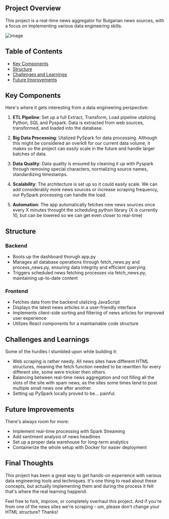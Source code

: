 ## Project Overview

This project is a real-time news aggregator for Bulgarian news sources, with a focus on implementing various data engineering skills.

 ![image](https://github.com/dvelkow/real_time_bulgarian_news_aggregator/assets/71397644/ec3bc194-926a-43e9-9473-4be8639ddb6c)

 
## Table of Contents
- [Key Components](#Key-Components)
- [Structure](#Structure)
- [Challenges and Learnings](#Challenges-and-Learnings)
- [Future Improvements](#Future-Improvements)

## Key Components

Here's where it gets interesting from a data engineering perspective:

1. **ETL Pipeline**: Set up a full Extract, Transform, Load pipeline utalizing Python, SQL and Pyspark. Data is extracted from web sources, transformed, and loaded into the database.

2. **Big Data Processing**: Utalized PySpark for data processing. Although this might be considered an overkill for our current data volume, it makes so the project can easily scale in the future and handle larger batches of data.

3. **Data Quality**: Data quality is ensured by cleaning it up with Pyspark through removing special characters, normalizing source names, standardizing timestamps.

4. **Scalability**: The architecture is set up so it could easily scale. We can add considerably more news sources or increase scraping frequency, our PySpark processing can handle the load.

5. **Automation**: The app automatically fetches new news sources once every X minutes throught the scheduling python library (X is currently 10, but can be lowered so we can get even closer to real-time)

## Structure

### Backend
- Boots up the dashboard thorugh app.py
- Manages all database operations through fetch_news.py and process_news.py, ensuring data integrity and efficient querying
- Triggers scheduled news fetching processes via fetch_news.py, maintaining up-to-date content
  
### Frontend 
- Fetches data from the backend utalizing JavaScript 
- Displays the latest news articles in a user-friendly interface
- Implements client-side sorting and filtering of news articles for improved user experience
- Utilizes React components for a maintainable code structure

## Challenges and Learnings

Some of the hurdles I stumbled upon while building it:

- Web scraping is rather needy. All news sites have different HTML structures, meaning the fetch function needed to be rewritten for every different site, some were trickier then others. 
- Balancing between real-time news aggregation and not filling all the slots of the site with spam news, as the sites some times tend to post multiple small news one after another.
- Setting up PySpark locally proved to be... painful.


## Future Improvements

There's always room for more:

- Implement real-time processing with Spark Streaming
- Add sentiment analysis of news headlines
- Set up a proper data warehouse for long-term analytics
- Containerize the whole setup with Docker for easier deployment

## Final Thoughts

This project has been a great way to get hands-on experience with various data engineering tools and techniques. It's one thing to read about these concepts, but actually implementing them and during the process it felt that's where the real learning happend.

Feel free to fork, improve, or completely overhaul this project. And if you're from one of the news sites we're scraping - um, please don't change your HTML structure? Thanks!
